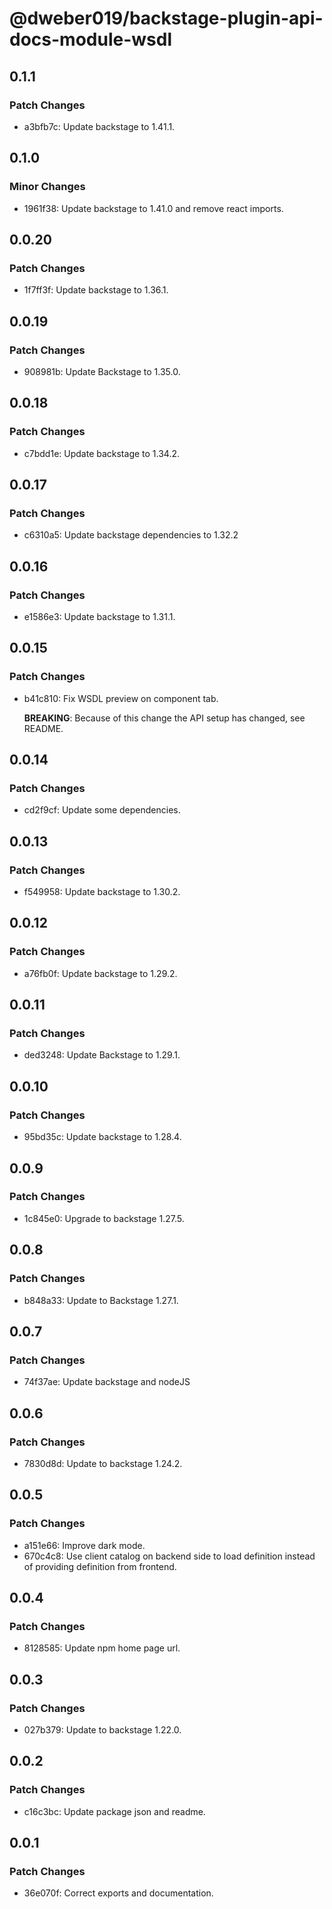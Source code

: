 # @dweber019/backstage-plugin-api-docs-module-wsdl

## 0.1.1

### Patch Changes

- a3bfb7c: Update backstage to 1.41.1.

## 0.1.0

### Minor Changes

- 1961f38: Update backstage to 1.41.0 and remove react imports.

## 0.0.20

### Patch Changes

- 1f7ff3f: Update backstage to 1.36.1.

## 0.0.19

### Patch Changes

- 908981b: Update Backstage to 1.35.0.

## 0.0.18

### Patch Changes

- c7bdd1e: Update backstage to 1.34.2.

## 0.0.17

### Patch Changes

- c6310a5: Update backstage dependencies to 1.32.2

## 0.0.16

### Patch Changes

- e1586e3: Update backstage to 1.31.1.

## 0.0.15

### Patch Changes

- b41c810: Fix WSDL preview on component tab.

  **BREAKING**: Because of this change the API setup has changed, see README.

## 0.0.14

### Patch Changes

- cd2f9cf: Update some dependencies.

## 0.0.13

### Patch Changes

- f549958: Update backstage to 1.30.2.

## 0.0.12

### Patch Changes

- a76fb0f: Update backstage to 1.29.2.

## 0.0.11

### Patch Changes

- ded3248: Update Backstage to 1.29.1.

## 0.0.10

### Patch Changes

- 95bd35c: Update backstage to 1.28.4.

## 0.0.9

### Patch Changes

- 1c845e0: Upgrade to backstage 1.27.5.

## 0.0.8

### Patch Changes

- b848a33: Update to Backstage 1.27.1.

## 0.0.7

### Patch Changes

- 74f37ae: Update backstage and nodeJS

## 0.0.6

### Patch Changes

- 7830d8d: Update to backstage 1.24.2.

## 0.0.5

### Patch Changes

- a151e66: Improve dark mode.
- 670c4c8: Use client catalog on backend side to load definition instead of providing definition from frontend.

## 0.0.4

### Patch Changes

- 8128585: Update npm home page url.

## 0.0.3

### Patch Changes

- 027b379: Update to backstage 1.22.0.

## 0.0.2

### Patch Changes

- c16c3bc: Update package json and readme.

## 0.0.1

### Patch Changes

- 36e070f: Correct exports and documentation.

